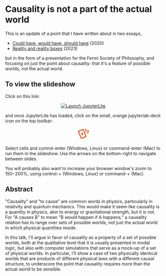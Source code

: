 # Causality is not a part of the actual world

This is an update of a point that I have written about in two essays,

* [Could have, would have, should have](https://github.com/jpivarski/could-have-would-have-should-have) (2020)
* [Reality and reality boxes](https://www.lesswrong.com/posts/i8C9KSryDFj4EENvx/reality-and-reality-boxes) (2023)

but in the form of a presentation for the Fermi Society of Philosophy, and focusing on just the point about causality: that it's a feature of possible worlds, not the actual world.

## To view the slideshow

Click on this link:

<p align="center">
  <a href="https://jpivarski.github.io/causality-not-actual/lab/index.html?path=causality-not-actual.ipynb">
    <img src="https://jupyterlite.readthedocs.io/en/latest/_static/badge.svg" alt="Launch JupyterLite" height="40">
  </a>
</p>

and once JupyterLite has loaded, click on the small, orange jupyterlab-deck icon on the top toolbar:

<p align="center">
  <img src="https://raw.githubusercontent.com/jpivarski/causality-not-actual/main/assets/deck.svg" height="40">
</p>

Select cells and control-enter (Windows, Linux) or command-enter (Mac) to run them in the slideshow. Use the arrows on the bottom-right to navigate between slides.

You will probably also want to increase your browser window's zoom to 150‒200%, using control-+ (Windows, Linux) or command-+ (Mac).

## Abstract

"Causality" and "to cause" are common words in physics, particularly in relativity and quantum mechanics. This would make it seem like causality is a quantity in physics, akin to energy or gravitational strength, but it is not. For "A causes B" to mean "B _would_ happen if A happens," a causality relation has to range over sets of possible worlds, not just the actual world in which physical quantities reside.

In this talk, I'll argue in favor of causality as a property of a set of possible worlds, both at the qualitative level that it is usually presented in modal logic, but also with computer simulations that serve as a mock-up of a set of physical worlds. In particular, I'll show a case of two physically identical worlds that are products of different physical laws with a different causal structure, to underscore the point that causality requires more than the actual world to be sensible.
